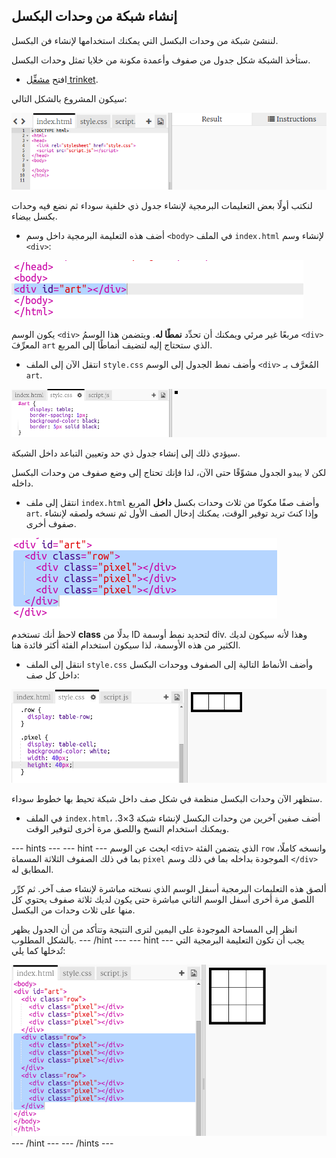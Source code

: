 ## إنشاء شبكة من وحدات البكسل

لننشئ شبكة من وحدات البكسل التي يمكنك استخدامها لإنشاء فن البكسل.

ستأخذ الشبكة شكل جدول من صفوف وأعمدة مكونة من خلايا تمثل وحدات البكسل.

+ افتح [مشغِّل trinket](http://jumpto.cc/web-pixel).

سيكون المشروع بالشكل التالي:

![لقطة الشاشة](images/pixel-starter.png)

لنكتب أولًا بعض التعليمات البرمجية لإنشاء جدول ذي خلفية سوداء ثم نضع فيه وحدات بكسل بيضاء.

+ أضف هذه التعليمة البرمجية داخل وسم `<body>` في الملف `index.html` لإنشاء وسم `<div>`:

![لقطة الشاشة](images/pixel-art-art.png)

يكون الوسم `<div>` مربعًا غير مرئي ويمكنك أن تحدِّد **نمطًا له**. ويتضمن هذا الوسمُ `<div>` المعرِّفَ `art` الذي ستحتاج إليه لتضيف أنماطًا إلى المربع.

+ انتقل الآن إلى الملف `style.css` وأضف نمط الجدول إلى الوسم `<div>` المُعرَّف بـ `art`.

![لقطة الشاشة](images/pixel-art-style.png)

سيؤدي ذلك إلى إنشاء جدول ذي حد وتعيين التباعد داخل الشبكة.

لكن لا يبدو الجدول مشوِّقًا حتى الآن، لذا فإنك تحتاج إلى وضع صفوف من وحدات البكسل داخله.

+ انتقل إلى ملف `index.html` وأضف صفًا مكونًا من ثلاث وحدات بكسل **داخل** المربع `art`. وإذا كنتَ تريد توفير الوقت، يمكنك إدخال الصف الأول ثم نسخه ولصقه لإنشاء صفوف أخرى.

![لقطة الشاشة](images/pixel-art-row.png)

لاحظ أنك تستخدم **class** بدلًا من ID لتحديد نمط أوسمة div. وهذا لأنه سيكون لديك الكثير من هذه الأوسمة، لذا سيكون استخدام الفئة أكثر فائدة هنا.

+ انتقل إلى الملف `style.css` وأضف الأنماط التالية إلى الصفوف ووحدات البكسل داخل كل صف:

![لقطة الشاشة](images/pixel-art-row-style.png)

ستظهر الآن وحدات البكسل منظمة في شكل صف داخل شبكة تحيط بها خطوط سوداء.

+ في الملف `index.html`، أضف صفين آخرين من وحدات البكسل لإنشاء شبكة 3×3. ويمكنك استخدام النسخ واللصق مرة أخرى لتوفير الوقت.

\--- hints \--- \--- hint \--- ابحث عن الوسم `<div>` الذي يتضمن الفئة `row` وانسخه كاملًا، بما في ذلك الصفوف الثلاثة المسماة `pixel` الموجودة بداخله بما في ذلك وسم `</div>` المطابق له.

ألصق هذه التعليمات البرمجية أسفل الوسم الذي نسخته مباشرة لإنشاء صف آخر. ثم كرِّر اللصق مرة أخرى أسفل الوسم الثاني مباشرة حتى يكون لديك ثلاثة صفوف يحتوي كل منها على ثلاث وحدات من البكسل.

انظر إلى المساحة الموجودة على اليمين لترى النتيجة وتتأكد من أن الجدول يظهر بالشكل المطلوب. \--- /hint \--- \--- hint \--- يجب أن تكون التعليمة البرمجية التي تُدخلها كما يلي:

![لقطة الشاشة](images/pixel-art-grid-3.png) \--- /hint \--- \--- /hints \---